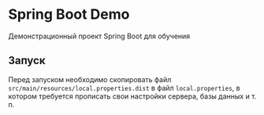 # Spring Boot Demo

Демонстрационный проект Spring Boot для обучения

## Запуск

Перед запуском необходимо скопировать файл `src/main/resources/local.properties.dist` в файл `local.properties`,
в котором требуется прописать свои настройки сервера, базы данных и т. п.